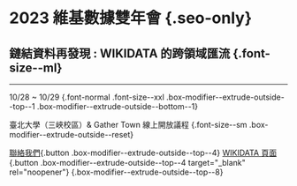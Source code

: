# 2023 維基數據雙年會 {.seo-only}

## 鏈結資料再發現 : WIKIDATA 的跨領域匯流 {.font-size--ml}

---

10/28 ~ 10/29 {.font-normal .font-size--xxl .box-modifier--extrude-outside--top--1 .box-modifier--extrude-outside--bottom--1}

臺北大學（三峽校區）& Gather Town 線上開放議程 {.font-size--sm .box-modifier--extrude-outside--reset}

[聯絡我們](mailto:contact@wikidatacon.org){.button .box-modifier--extrude-outside--top--4} [WIKIDATA 頁面](https://www.wikidata.org/wiki/Wikidata:WikidataCon_2023){.button .box-modifier--extrude-outside--top--4 target="_blank" rel="noopener"} {.box-modifier--extrude-outside--top--8}